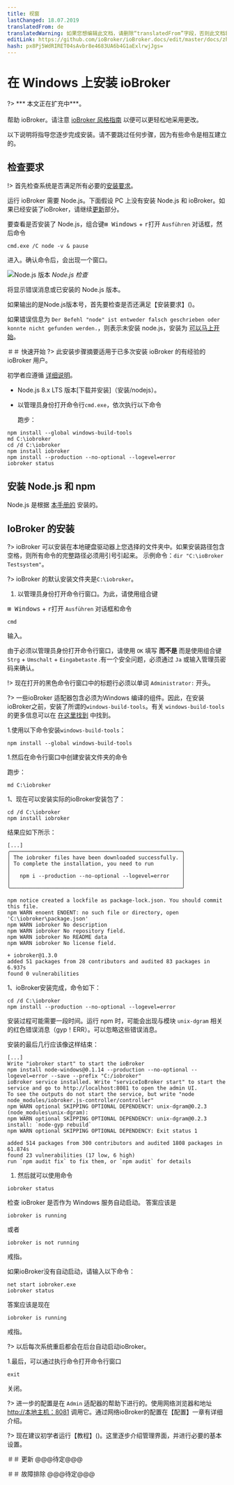 ```yaml
---
title: 视窗
lastChanged: 18.07.2019
translatedFrom: de
translatedWarning: 如果您想编辑此文档，请删除“translatedFrom”字段，否则此文档将再次自动翻译
editLink: https://github.com/ioBroker/ioBroker.docs/edit/master/docs/zh-cn/install/windows.md
hash: px8Pj5WdRIRET04sAvbr8e4683UA6b4G1aExlrwjJgs=
---
```

# 在 Windows 上安装 ioBroker
?> *** 本文正在扩充中***。<br><br>帮助 ioBroker。请注意 [ioBroker 风格指南](community/styleguidedoc) 以便可以更轻松地采用更改。

以下说明将指导您逐步完成安装。请不要跳过任何步骤，因为有些命令是相互建立的。

## 检查要求
!> 首先检查系统是否满足所有必要的[安装要求](install/requirements)。

运行 ioBroker 需要 Node.js。下面假设 PC 上没有安装 Node.js 和 ioBroker。如果已经安装了ioBroker，请继续[更新]()部分。

要查看是否安装了 Node.js，组合键<kbd>⊞ Windows</kbd> + <kbd>r</kbd>打开 `Ausführen` 对话框，然后命令

```
cmd.exe /C node -v & pause
```

进入。确认命令后，会出现一个窗口。

![Node.js 版本](../../de/install/media/w02nodecheck.png) *Node.js 检查*

将显示错误消息或已安装的 Node.js 版本。

如果输出的是Node.js版本号，首先要检查是否还满足【安装要求】()。

如果错误信息为 `Der Befehl "node" ist entweder falsch geschrieben oder konnte nicht gefunden werden.`，则表示未安装 node.js，安装为 [可以马上开始](#nodeinst)。

＃＃ 快速开始
?> 此安装步骤摘要适用于已多次安装 ioBroker 的有经验的 ioBroker 用户。

初学者应遵循 [详细说明](#nodeinst)。

* Node.js 8.x LTS 版本[下载并安装]（安装/nodejs）。
* 以管理员身份打开命令行`cmd.exe`，依次执行以下命令

  跑步：

```
npm install --global windows-build-tools
md C:\iobroker
cd /d C:\iobroker
npm install iobroker
npm install --production --no-optional --logevel=error
iobroker status
```

<div id="nodeinst"></div>

## 安装 Node.js 和 npm
Node.js 是根据 [本手册的](install/nodejs) 安装的。

## IoBroker 的安装
?> ioBroker 可以安装在本地硬盘驱动器上您选择的文件夹中。如果安装路径包含空格，则所有命令的完整路径必须用引号引起来。
示例命令：`dir "C:\ioBroker Testsystem"`。

?> ioBroker 的默认安装文件夹是`C:\iobroker`。

1. 以管理员身份打开命令行窗口。为此，请使用组合键

<kbd>⊞ Windows</kbd> + <kbd>r</kbd>打开 `Ausführen` 对话框和命令

```
cmd
```

   输入。

由于必须以管理员身份打开命令行窗口，请使用 `OK` 填写 **而不是** 而是使用组合键 `Strg` + `Umschalt` + `Eingabetaste` .有一个安全问题，必须通过 `Ja` 或输入管理员密码来确认。

!> 现在打开的黑色命令行窗口中的标题行必须以单词 `Administrator:` 开头。

?> 一些ioBroker 适配器包含必须为Windows 编译的组件。因此，在安装ioBroker之前，安装了所谓的`windows-build-tools`。有关 `windows-build-tools` 的更多信息可以在 [在这里找到](https://github.com/felixrieseberg/windows-build-tools) 中找到。

1.使用以下命令安装`windows-build-tools`：

```
npm install --global windows-build-tools
```

1.然后在命令行窗口中创建安装文件夹的命令

   跑步：

```
md C:\iobroker
```

1、现在可以安装实际的ioBroker安装包了：

```
cd /d C:\iobroker
npm install iobroker
```

   结果应如下所示：

```
[...]
╭───────────────────────────────────────────────────────╮
│ The iobroker files have been downloaded successfully. │
│ To complete the installation, you need to run         │
│                                                       │
│   npm i --production --no-optional --logevel=error    │
│                                                       │
╰───────────────────────────────────────────────────────╯

npm notice created a lockfile as package-lock.json. You should commit this file.
npm WARN enoent ENOENT: no such file or directory, open 'C:\iobroker\package.json'
npm WARN iobroker No description
npm WARN iobroker No repository field.
npm WARN iobroker No README data
npm WARN iobroker No license field.

+ iobroker@1.3.0
added 51 packages from 28 contributors and audited 83 packages in 6.937s
found 0 vulnerabilities
```

1、ioBroker安装完成，命令如下：

```
cd /d C:\iobroker
npm install --production --no-optional --logevel=error
```

安装过程可能需要一段时间。运行 npm 时，可能会出现与模块 `unix-dgram` 相关的红色错误消息（gyp！ERR）。可以忽略这些错误消息。

   安装的最后几行应该像这样结束：

```
[...]
Write "iobroker start" to start the ioBroker
npm install node-windows@0.1.14 --production --no-optional --logevel=error --save --prefix "C:/iobroker"
ioBroker service installed. Write "serviceIoBroker start" to start the service and go to http://localhost:8081 to open the admin UI.
To see the outputs do not start the service, but write "node node_modules/iobroker.js-controller/controller"
npm WARN optional SKIPPING OPTIONAL DEPENDENCY: unix-dgram@0.2.3 (node_modules\unix-dgram):
npm WARN optional SKIPPING OPTIONAL DEPENDENCY: unix-dgram@0.2.3 install: `node-gyp rebuild`
npm WARN optional SKIPPING OPTIONAL DEPENDENCY: Exit status 1

added 514 packages from 300 contributors and audited 1808 packages in 61.874s
found 23 vulnerabilities (17 low, 6 high)
run `npm audit fix` to fix them, or `npm audit` for details
```

1. 然后就可以使用命令

```
iobroker status
```

检查 ioBroker 是否作为 Windows 服务自动启动。
答案应该是

```
iobroker is running
```

   或者

```
iobroker is not running
```

   戒指。

   如果ioBroker没有自动启动，请输入以下命令：

```
net start iobroker.exe
iobroker status
```

   答案应该是现在

```
iobroker is running
```

   戒指。

?> 以后每次系统重启都会在后台自动启动ioBroker。

1.最后，可以通过执行命令打开命令行窗口

```
exit
```

   关闭。

?> 进一步的配置是在 `Admin` 适配器的帮助下进行的。使用网络浏览器和地址 [http://本地主机：8081](http://localhost:8081) 调用它。通过网络ioBroker的配置在【配置】一章有详细介绍。

?> 现在建议初学者运行【教程】()。这里逐步介绍管理界面，并进行必要的基本设置。

＃＃ 更新
@@@待定@@@

＃＃ 故障排除
@@@待定@@@